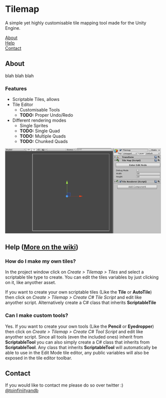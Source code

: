 # Tilemap
A simple yet highly customisable tile mapping tool made for the Unity Engine.

[About](#about)    
[Help](#help--more-on-the-wiki)    
[Contact](#contact)

## About
blah blah blah
### Features
* Scriptable Tiles, allows
* Tile Editor
	* Customisable Tools
    * **TODO:** Proper Undo/Redo
* Different rendering modes
	* Single Sprites
    * **TODO:** Single Quad
    * **TODO:** Multiple Quads
    * **TODO:** Chunked Quads

!["Oops! There is supposed to be an image here :/"](/images/tilemap.gif)

## Help ([More on the wiki](../../wiki))

### How do I make my own tiles?
In the project window click on _Create > Tilemap > Tiles_ and select a scriptable tile type to create. You can edit the tiles variables by just clicking on it, like anyother asset.

If you want to create your own scriptable tiles (Like the **Tile** or **AutoTile**) then click on _Create > Tilemap > Create C# Tile Script_ and edit like anyother script. Alternatively create a C# class that inherits **ScriptableTile**

### Can I make custom tools?
Yes. If you want to create your own tools (Like the **Pencil** or **Eyedropper**) then click on _Create > Tilemap > Create C# Tool Script_ and edit like anyother script. Since all tools (even the included ones) inherit from **ScriptableTool** you can also simply create a C# class that inherits from **ScriptableTool**. Any class that inherits **ScriptableTool** will automatically be able to use in the Edit Mode tile editor, any public variables will also be exposed in the tile editor toolbar.

## Contact
If you would like to contact me please do so over twitter :)    
[@toinfiniityandb](https://www.twitter.com/toinfiniityandb)
